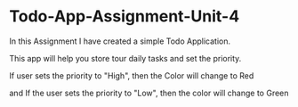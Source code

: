 # Todo-App-Assignment-Unit-4

In this Assignment I have created a simple Todo Application.

This app will help you store tour daily tasks and set the priority.

If user sets the priority to "High", then the Color will change to Red

and If the user sets the priority to "Low", then the color will change to Green